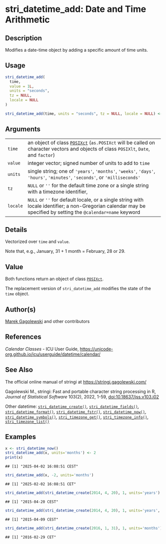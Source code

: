 # stri_datetime_add: Date and Time Arithmetic

## Description

Modifies a date-time object by adding a specific amount of time units.

## Usage

``` r
stri_datetime_add(
  time,
  value = 1L,
  units = "seconds",
  tz = NULL,
  locale = NULL
)

stri_datetime_add(time, units = "seconds", tz = NULL, locale = NULL) <- value
```

## Arguments

|  |  |
|----|----|
| `time` | an object of class [`POSIXct`](https://stat.ethz.ch/R-manual/R-devel/library/base/html/DateTimeClasses.html) (`as.POSIXct` will be called on character vectors and objects of class `POSIXlt`, `Date`, and `factor`) |
| `value` | integer vector; signed number of units to add to `time` |
| `units` | single string; one of `'years'`, `'months'`, `'weeks'`, `'days'`, `'hours'`, `'minutes'`, `'seconds'`, or `'milliseconds'` |
| `tz` | `NULL` or `''` for the default time zone or a single string with a timezone identifier, |
| `locale` | `NULL` or `''` for default locale, or a single string with locale identifier; a non-Gregorian calendar may be specified by setting the `@calendar=name` keyword |

## Details

Vectorized over `time` and `value`.

Note that, e.g., January, 31 + 1 month = February, 28 or 29.

## Value

Both functions return an object of class [`POSIXct`](https://stat.ethz.ch/R-manual/R-devel/library/base/html/DateTimeClasses.html).

The replacement version of `stri_datetime_add` modifies the state of the `time` object.

## Author(s)

[Marek Gagolewski](https://www.gagolewski.com/) and other contributors

## References

*Calendar Classes* - ICU User Guide, <https://unicode-org.github.io/icu/userguide/datetime/calendar/>

## See Also

The official online manual of <span class="pkg">stringi</span> at <https://stringi.gagolewski.com/>

Gagolewski M., <span class="pkg">stringi</span>: Fast and portable character string processing in R, *Journal of Statistical Software* 103(2), 2022, 1-59, [doi:10.18637/jss.v103.i02](https://doi.org/10.18637/jss.v103.i02)

Other datetime: [`stri_datetime_create()`](stri_datetime_create.md), [`stri_datetime_fields()`](stri_datetime_fields.md), [`stri_datetime_format()`](stri_datetime_format.md), [`stri_datetime_fstr()`](stri_datetime_fstr.md), [`stri_datetime_now()`](stri_datetime_now.md), [`stri_datetime_symbols()`](stri_datetime_symbols.md), [`stri_timezone_get()`](stri_timezone_set.md), [`stri_timezone_info()`](stri_timezone_info.md), [`stri_timezone_list()`](stri_timezone_list.md)

## Examples




``` r
x <- stri_datetime_now()
stri_datetime_add(x, units='months') <- 2
print(x)
```

```
## [1] "2025-04-02 16:08:51 CEST"
```

``` r
stri_datetime_add(x, -2, units='months')
```

```
## [1] "2025-02-02 16:08:51 CET"
```

``` r
stri_datetime_add(stri_datetime_create(2014, 4, 20), 1, units='years')
```

```
## [1] "2015-04-20 CEST"
```

``` r
stri_datetime_add(stri_datetime_create(2014, 4, 20), 1, units='years', locale='@calendar=hebrew')
```

```
## [1] "2015-04-09 CEST"
```

``` r
stri_datetime_add(stri_datetime_create(2016, 1, 31), 1, units='months')
```

```
## [1] "2016-02-29 CET"
```
